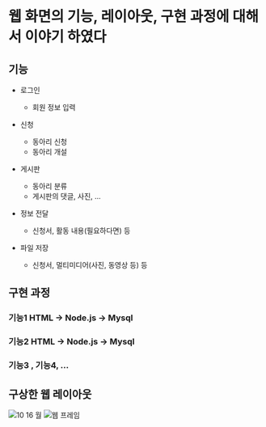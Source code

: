 웹 화면의 기능, 레이아웃, 구현 과정에 대해서 이야기 하였다
=============

기능
-------------
* 로그인
  + 회원 정보 입력

* 신청
  + 동아리 신청
  + 동아리 개설

* 게시판
    + 동아리 분류
    + 게시판의 댓글, 사진, ...

* 정보 전달
  + 신청서, 활동 내용(필요하다면) 등

* 파일 저장
  + 신청서, 멀티미디어(사진, 동영상 등) 등

구현 과정
-------------
### 기능1 HTML -> Node.js -> Mysql
### 기능2 HTML -> Node.js -> Mysql
### 기능3 , 기능4, ...

구상한 웹 레이아웃
-------------

![10 16 월](https://github.com/Solomon-Psk153/PHKJ/assets/145089129/29a600b1-ab22-4058-8a4d-cbb2c8f6ebd6)
![웹 프레임](https://github.com/Solomon-Psk153/PHKJ/assets/145089129/1139beeb-4492-4d4a-bf79-184467aecbc5)
